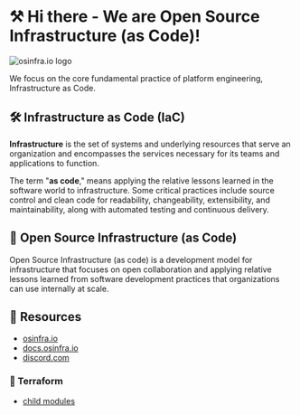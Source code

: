 # ⚒️ Hi there - We are Open Source Infrastructure (as Code)!

![osinfra.io logo](https://user-images.githubusercontent.com/1610100/201447635-064be8ae-23ee-47bf-8a80-39f8b1a23cd1.png)

We focus on the core fundamental practice of platform engineering, Infrastructure as Code.

## 🛠️ Infrastructure as Code (IaC)

**Infrastructure** is the set of systems and underlying resources that serve an organization and encompasses the services necessary for its teams and applications to function.

The term "**as code**," means applying the relative lessons learned in the software world to infrastructure. Some critical practices include source control and clean code for readability, changeability, extensibility, and maintainability, along with automated testing and continuous delivery.

## 🔩 Open Source Infrastructure (as Code)

Open Source Infrastructure (as code) is a development model for infrastructure that focuses on open collaboration and applying relative lessons learned from software development practices that organizations can use internally at scale.

## 📂 Resources

- [osinfra.io](https://www.osinfra.io)
- [docs.osinfra.io](https://docs.osinfra.io)
- [discord.com](https://discord.gg/QMC5PGY8rJ)

### 🚀 Terraform

- [child modules](https://docs.osinfra.io/fundamentals/tools/terraform/child-modules)
